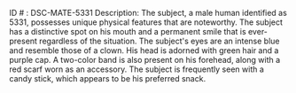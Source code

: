 ID # : DSC-MATE-5331
Description: The subject, a male human identified as 5331, possesses unique physical features that are noteworthy. The subject has a distinctive spot on his mouth and a permanent smile that is ever-present regardless of the situation. The subject's eyes are an intense blue and resemble those of a clown. His head is adorned with green hair and a purple cap. A two-color band is also present on his forehead, along with a red scarf worn as an accessory. The subject is frequently seen with a candy stick, which appears to be his preferred snack.